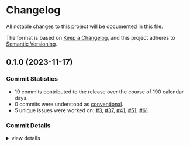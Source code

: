 # Changelog

All notable changes to this project will be documented in this file.

The format is based on [Keep a Changelog](https://keepachangelog.com/en/1.0.0/),
and this project adheres to [Semantic Versioning](https://semver.org/spec/v2.0.0.html).

## 0.1.0 (2023-11-17)

### Commit Statistics

<csr-read-only-do-not-edit/>

 - 19 commits contributed to the release over the course of 190 calendar days.
 - 0 commits were understood as [conventional](https://www.conventionalcommits.org).
 - 5 unique issues were worked on: [#3](https://github.com/giangndm/8xFF-decentralized-sdn/issues/3), [#37](https://github.com/giangndm/8xFF-decentralized-sdn/issues/37), [#41](https://github.com/giangndm/8xFF-decentralized-sdn/issues/41), [#51](https://github.com/giangndm/8xFF-decentralized-sdn/issues/51), [#61](https://github.com/giangndm/8xFF-decentralized-sdn/issues/61)

### Commit Details

<csr-read-only-do-not-edit/>

<details><summary>view details</summary>

 * **[#3](https://github.com/giangndm/8xFF-decentralized-sdn/issues/3)**
    - Key value service ([`4ebdc54`](https://github.com/giangndm/8xFF-decentralized-sdn/commit/4ebdc544bc4ae3acfa0e1bcf5a04219d7b017d92))
 * **[#37](https://github.com/giangndm/8xFF-decentralized-sdn/issues/37)**
    - Update testing for bus impl ([`b0ce07c`](https://github.com/giangndm/8xFF-decentralized-sdn/commit/b0ce07c539961f3e1a4df637e78fc9f873dd3a76))
 * **[#41](https://github.com/giangndm/8xFF-decentralized-sdn/issues/41)**
    - Update support for SDK Internal events, And added some unit tests for Network internal ([`0448da6`](https://github.com/giangndm/8xFF-decentralized-sdn/commit/0448da6564d3bd6967c5d07beb3f83d6388c694c))
 * **[#51](https://github.com/giangndm/8xFF-decentralized-sdn/issues/51)**
    - Update documents for core and network package ([`4edb1c6`](https://github.com/giangndm/8xFF-decentralized-sdn/commit/4edb1c6ea21d274b1a28d82ee35cebc5fcaeb3cd))
 * **[#61](https://github.com/giangndm/8xFF-decentralized-sdn/issues/61)**
    - Rename package to atm0s-sdn ([`d6e3db7`](https://github.com/giangndm/8xFF-decentralized-sdn/commit/d6e3db7651f95244707b555aac24f89e5634d3ef))
 * **Uncategorized**
    - Added change log ([`6884653`](https://github.com/giangndm/8xFF-decentralized-sdn/commit/688465352f25b0c9f511e6622c3272cd3bd00c87))
    - Remove publish = false ([`64288da`](https://github.com/giangndm/8xFF-decentralized-sdn/commit/64288da53606750e61ad0c09bccd10fb0c1c83b2))
    - Merge pull request #1 from bluesea-network/refactor-network ([`f7c586e`](https://github.com/giangndm/8xFF-decentralized-sdn/commit/f7c586ed9ccbc33673792b6db33c3a0f3bc68049))
    - Fixing some clippy ([`1be4e8e`](https://github.com/giangndm/8xFF-decentralized-sdn/commit/1be4e8e7fb22275f038764c0827d65a22090a228))
    - Fixing test errors ([`5fba545`](https://github.com/giangndm/8xFF-decentralized-sdn/commit/5fba5456d38c5a7e8fe2d6aaa2d4f61940990e45))
    - Fixing build ([`8e125e3`](https://github.com/giangndm/8xFF-decentralized-sdn/commit/8e125e3daa5bc8132901b9984e3ed356c7fb39cf))
    - Change format for longer max line width for better reading ([`c5ae763`](https://github.com/giangndm/8xFF-decentralized-sdn/commit/c5ae7631e396a640bb122750b82ca1c201f3f19b))
    - Temp fixing router and mock for key_value ([`1eda0cd`](https://github.com/giangndm/8xFF-decentralized-sdn/commit/1eda0cda7b8a631edf66f9d664b1b6c4b5b85490))
    - Added fast_path_route and example ([`f5cb8f1`](https://github.com/giangndm/8xFF-decentralized-sdn/commit/f5cb8f1eb10ff2abc367b01e90eb8baffef48660))
    - Refactor conn_id ([`fd6740c`](https://github.com/giangndm/8xFF-decentralized-sdn/commit/fd6740c80550a067b0bdab93bcc81bbb8a2735ec))
    - Added router ([`5d5aa86`](https://github.com/giangndm/8xFF-decentralized-sdn/commit/5d5aa862256b4e6443ad698e4fcc3bebfe30f24b))
    - Fmt ([`71a3c76`](https://github.com/giangndm/8xFF-decentralized-sdn/commit/71a3c761a433b9e610e9cbe29444053ed0f6bd7b))
    - Added origin router from sdn-v3 ([`dc860b4`](https://github.com/giangndm/8xFF-decentralized-sdn/commit/dc860b48a08fe92a879a62599e30f907400de1b9))
    - Init ([`52a6bd6`](https://github.com/giangndm/8xFF-decentralized-sdn/commit/52a6bd62eeb453648d60d57e1f771e40cf83be51))
</details>

